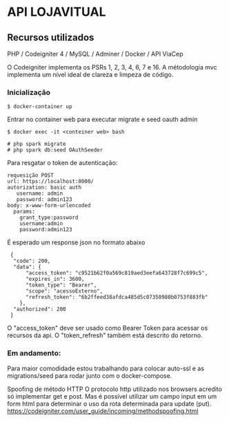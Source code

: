 # API LOJAVITUAL

## Recursos utilizados

PHP / Codeigniter 4 / MySQL / Adminer /  Docker / API ViaCep

O Codeigniter implementa os PSRs 1, 2, 3, 4, 6, 7 e 16. A métodologia mvc implementa um nível ideal de clareza e limpeza de código.

### Inicialização
    
    $ docker-container up

 Entrar no container web para executar migrate e seed oauth admin
    
    $ docker exec -it <conteiner web> bash
    
    # php spark migrate
    # php spark db:seed OAuthSeeder
    
 Para resgatar o token de autenticação:
 
    requesição POST
    url: https://localhost:8000/
    autorization: basic auth
       username: admin
       password: admin123
    body: x-www-form-urlencoded
      params:
        grant_type:password
        username:admin
        password:admin123
        
 
 É esperado um response json no formato abaixo
 
     {
      "code": 200,
      "data": {
          "access_token": "c9521b62f0a569c819aed3eefa643728f7c699c5",
          "expires_in": 3600,
          "token_type": "Bearer",
          "scope": "acessoExterno",
          "refresh_token": "6b2ffeed38afdca485d5c07350980b0753f883fb"
        },
      "authorized": 200
     }
 
 O "access_token" deve ser usado como Bearer Token para acessar os recursos da api. O "token_refresh" também está descrito do retorno.

### Em andamento:
Para maior comodidade estou trabalhando para colocar auto-ssl e as migrations/seed para rodar junto com o docker-compose.

Spoofing de método HTTP
O protocolo http utilizado nos browsers acredito só implementar get e post. Mas é possível utilizar um campo input em um form html para determinar o uso da rota determinada para update (put).
https://codeigniter.com/user_guide/incoming/methodspoofing.html


      
 
